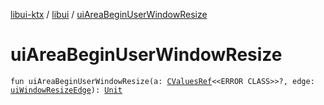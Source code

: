 [libui-ktx](../index.md) / [libui](index.md) / [uiAreaBeginUserWindowResize](./ui-area-begin-user-window-resize.md)

# uiAreaBeginUserWindowResize

`fun uiAreaBeginUserWindowResize(a: `[`CValuesRef`](../kotlinx.cinterop/-c-values-ref/index.md)`<<ERROR CLASS>>?, edge: `[`uiWindowResizeEdge`](ui-window-resize-edge.md)`): `[`Unit`](https://kotlinlang.org/api/latest/jvm/stdlib/kotlin/-unit/index.html)